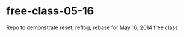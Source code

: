 free-class-05-16
================

Repo to demonstrate reset, reflog, rebase for May 16, 2014 free class
